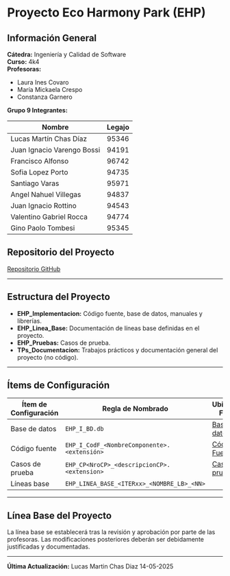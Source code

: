 
# Proyecto Eco Harmony Park (EHP)

## Información General

**Cátedra:** Ingeniería y Calidad de Software  
**Curso:** 4k4  
**Profesoras:**
- Laura Ines Covaro
- María Mickaela Crespo
- Constanza Garnero

**Grupo 9 Integrantes:**

| Nombre                    | Legajo |
|---------------------------|--------|
| Lucas Martín Chas Díaz    | 95346  |
| Juan Ignacio Varengo Bossi| 94191  |
| Francisco Alfonso         | 96742  |
| Sofia Lopez Porto         | 94735  |
| Santiago Varas            | 95971  |
| Angel Nahuel Villegas     | 94837  |
| Juan Ignacio Rottino      | 94543  |
| Valentino Gabriel Rocca   | 94774  |
| Gino Paolo Tombesi        | 95345  |

## Repositorio del Proyecto
[Repositorio GitHub](https://github.com/ginotombesi/Proyecto_EHP)

---

## Estructura del Proyecto

- **EHP_Implementacion:** Código fuente, base de datos, manuales y librerías.
- **EHP_Linea_Base:** Documentación de líneas base definidas en el proyecto.
- **EHP_Pruebas:** Casos de prueba.
- **TPs_Documentacion:** Trabajos prácticos y documentación general del proyecto (no código).

---

## Ítems de Configuración

| Ítem de Configuración               | Regla de Nombrado                                | Ubicación Física                                                                                           | Tipo de Ítem   |
|-------------------------------------|---------------------------------------------------|------------------------------------------------------------------------------------------------------------|----------------|
| Base de datos                       | `EHP_I_BD.db`                                     | [Base de datos](https://github.com/ginotombesi/Proyecto_EHP/tree/main/EHP_Implementacion/EHP_I_BD)        | Implementación |
| Código fuente                       | `EHP_I_CodF_<NombreComponente>.<extensión>`       | [Código Fuente](https://github.com/ginotombesi/Proyecto_EHP/tree/main/EHP_Implementacion/EHP_I_Codf)      | Implementación |
| Casos de prueba                     | `EHP_CP<NroCP>_<descripcionCP>.<extension>`       | [Casos de prueba](https://github.com/ginotombesi/Proyecto_EHP/tree/main/EHP_Pruebas)                      | Implementación |
| Líneas base                         | `EHP_LINEA_BASE_<ITERxx>_<NOMBRE_LB>_<NN>`   |               | Etiqueta      |

---

## Línea Base del Proyecto
La línea base se establecerá tras la revisión y aprobación por parte de las profesoras. Las modificaciones posteriores deberán ser debidamente justificadas y documentadas.

---

**Última Actualización:** Lucas Martin Chas Diaz 14-05-2025
